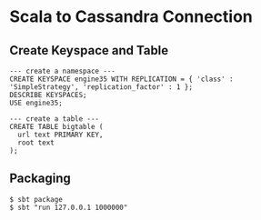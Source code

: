 Scala to Cassandra Connection
=============================

## Create Keyspace and Table
```
--- create a namespace ---
CREATE KEYSPACE engine35 WITH REPLICATION = { 'class' : 'SimpleStrategy', 'replication_factor' : 1 };
DESCRIBE KEYSPACES;
USE engine35;

--- create a table ---
CREATE TABLE bigtable (
  url text PRIMARY KEY,
  root text
);
```

## Packaging
```
$ sbt package
$ sbt "run 127.0.0.1 1000000"

```

